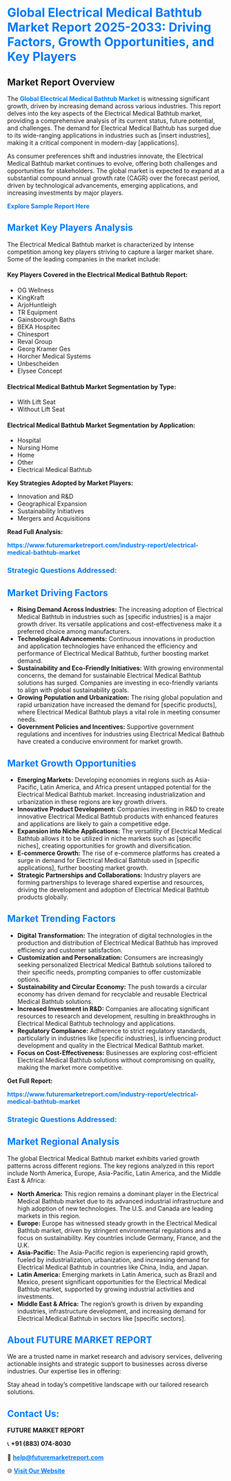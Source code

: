 <h1 style="color: #007BFF;">Global Electrical Medical Bathtub Market Report 2025-2033: Driving Factors, Growth Opportunities, and Key Players</h1>

<section id="overview">
<h2>Market Report Overview</h2>
<p>The <a href="https://www.futuremarketreport.com/industry-report/electrical-medical-bathtub-market" style="color: #007BFF; text-decoration: none;"><strong>Global Electrical Medical Bathtub Market</strong></a> is witnessing significant growth, driven by increasing demand across various industries. This report delves into the key aspects of the Electrical Medical Bathtub market, providing a comprehensive analysis of its current status, future potential, and challenges. The demand for Electrical Medical Bathtub has surged due to its wide-ranging applications in industries such as [insert industries], making it a critical component in modern-day [applications].</p>
<p>As consumer preferences shift and industries innovate, the Electrical Medical Bathtub market continues to evolve, offering both challenges and opportunities for stakeholders. The global market is expected to expand at a substantial compound annual growth rate (CAGR) over the forecast period, driven by technological advancements, emerging applications, and increasing investments by major players.</p>
</section>

<section id="overview">
<p><a href="https://www.futuremarketreport.com/request-sample/reportId=127475" style="color: #007BFF; text-decoration: none;"><strong>Explore Sample Report Here</strong></a></p>
</section>

<section id="key-players">
<h2 style="color: #007BFF;">Market Key Players Analysis</h2>
<p>The Electrical Medical Bathtub market is characterized by intense competition among key players striving to capture a larger market share. Some of the leading companies in the market include:</p>
<h4>Key Players Covered in the Electrical Medical Bathtub Report:</h4>
<ul><li>OG Wellness</li><li>KingKraft</li><li>ArjoHuntleigh</li><li>TR Equipment</li><li>Gainsborough Baths</li><li>BEKA Hospitec</li><li>Chinesport</li><li>Reval Group</li><li>Georg Kramer Ges</li><li>Horcher Medical Systems</li><li>Unbescheiden</li><li>Elysee Concept</li></ul>
<h4>Electrical Medical Bathtub Market Segmentation by Type:</h4>
<ul><li>With Lift Seat</li><li>Without Lift Seat</li></ul>

<h4>Electrical Medical Bathtub Market Segmentation by Application:</h4>
<ul><li>Hospital</li><li>Nursing Home</li><li>Home</li><li>Other</li><li>Electrical Medical Bathtub</li></ul>
<p><strong>Key Strategies Adopted by Market Players:</strong></p>
<ul>
<li>Innovation and R&D</li>
<li>Geographical Expansion</li>
<li>Sustainability Initiatives</li>
<li>Mergers and Acquisitions</li>
</ul>
</section>

<section>
<p><strong>Read Full Analysis: </strong></p><a href="https://www.futuremarketreport.com/industry-report/electrical-medical-bathtub-market" style="color: #007BFF; text-decoration: none;"><strong>https://www.futuremarketreport.com/industry-report/electrical-medical-bathtub-market</strong></a>
<h3 style="color: #007BFF;">Strategic Questions Addressed:</h3>
</section>

<section id="driving-factors">
<h2 style="color: #007BFF;">Market Driving Factors</h2>
<ul>
<li><strong>Rising Demand Across Industries:</strong> The increasing adoption of Electrical Medical Bathtub in industries such as [specific industries] is a major growth driver. Its versatile applications and cost-effectiveness make it a preferred choice among manufacturers.</li>
<li><strong>Technological Advancements:</strong> Continuous innovations in production and application technologies have enhanced the efficiency and performance of Electrical Medical Bathtub, further boosting market demand.</li>
<li><strong>Sustainability and Eco-Friendly Initiatives:</strong> With growing environmental concerns, the demand for sustainable Electrical Medical Bathtub solutions has surged. Companies are investing in eco-friendly variants to align with global sustainability goals.</li>
<li><strong>Growing Population and Urbanization:</strong> The rising global population and rapid urbanization have increased the demand for [specific products], where Electrical Medical Bathtub plays a vital role in meeting consumer needs.</li>
<li><strong>Government Policies and Incentives:</strong> Supportive government regulations and incentives for industries using Electrical Medical Bathtub have created a conducive environment for market growth.</li>
</ul>
</section>

<section id="growth-opportunities">
<h2 style="color: #007BFF;">Market Growth Opportunities</h2>
<ul>
<li><strong>Emerging Markets:</strong> Developing economies in regions such as Asia-Pacific, Latin America, and Africa present untapped potential for the Electrical Medical Bathtub market. Increasing industrialization and urbanization in these regions are key growth drivers.</li>
<li><strong>Innovative Product Development:</strong> Companies investing in R&D to create innovative Electrical Medical Bathtub products with enhanced features and applications are likely to gain a competitive edge.</li>
<li><strong>Expansion into Niche Applications:</strong> The versatility of Electrical Medical Bathtub allows it to be utilized in niche markets such as [specific niches], creating opportunities for growth and diversification.</li>
<li><strong>E-commerce Growth:</strong> The rise of e-commerce platforms has created a surge in demand for Electrical Medical Bathtub used in [specific applications], further boosting market growth.</li>
<li><strong>Strategic Partnerships and Collaborations:</strong> Industry players are forming partnerships to leverage shared expertise and resources, driving the development and adoption of Electrical Medical Bathtub products globally.</li>
</ul>
</section>

<section id="trending-factors">
<h2 style="color: #007BFF;">Market Trending Factors</h2>
<ul>
<li><strong>Digital Transformation:</strong> The integration of digital technologies in the production and distribution of Electrical Medical Bathtub has improved efficiency and customer satisfaction.</li>
<li><strong>Customization and Personalization:</strong> Consumers are increasingly seeking personalized Electrical Medical Bathtub solutions tailored to their specific needs, prompting companies to offer customizable options.</li>
<li><strong>Sustainability and Circular Economy:</strong> The push towards a circular economy has driven demand for recyclable and reusable Electrical Medical Bathtub solutions.</li>
<li><strong>Increased Investment in R&D:</strong> Companies are allocating significant resources to research and development, resulting in breakthroughs in Electrical Medical Bathtub technology and applications.</li>
<li><strong>Regulatory Compliance:</strong> Adherence to strict regulatory standards, particularly in industries like [specific industries], is influencing product development and quality in the Electrical Medical Bathtub market.</li>
<li><strong>Focus on Cost-Effectiveness:</strong> Businesses are exploring cost-efficient Electrical Medical Bathtub solutions without compromising on quality, making the market more competitive.</li>
</ul>
</section>

<section>
<p><strong>Get Full Report: </strong></p><a href="https://www.futuremarketreport.com/industry-report/electrical-medical-bathtub-market" style="color: #007BFF; text-decoration: none;"><strong>https://www.futuremarketreport.com/industry-report/electrical-medical-bathtub-market</strong></a>
<h3 style="color: #007BFF;">Strategic Questions Addressed:</h3>
</section>


<section id="regional-analysis">
<h2 style="color: #007BFF;">Market Regional Analysis</h2>
<p>The global Electrical Medical Bathtub market exhibits varied growth patterns across different regions. The key regions analyzed in this report include North America, Europe, Asia-Pacific, Latin America, and the Middle East & Africa:</p>
<ul>
<li><strong>North America:</strong> This region remains a dominant player in the Electrical Medical Bathtub market due to its advanced industrial infrastructure and high adoption of new technologies. The U.S. and Canada are leading markets in this region.</li>
<li><strong>Europe:</strong> Europe has witnessed steady growth in the Electrical Medical Bathtub market, driven by stringent environmental regulations and a focus on sustainability. Key countries include Germany, France, and the U.K.</li>
<li><strong>Asia-Pacific:</strong> The Asia-Pacific region is experiencing rapid growth, fueled by industrialization, urbanization, and increasing demand for Electrical Medical Bathtub in countries like China, India, and Japan.</li>
<li><strong>Latin America:</strong> Emerging markets in Latin America, such as Brazil and Mexico, present significant opportunities for the Electrical Medical Bathtub market, supported by growing industrial activities and investments.</li>
<li><strong>Middle East & Africa:</strong> The region’s growth is driven by expanding industries, infrastructure development, and increasing demand for Electrical Medical Bathtub in sectors like [specific sectors].</li>
</ul>
</section>

<footer>
<h2 style="color: #007BFF;">About FUTURE MARKET REPORT</h2>
<p>We are a trusted name in market research and advisory services, delivering actionable insights and strategic support to businesses across diverse industries. Our expertise lies in offering:</p>

<p>Stay ahead in today’s competitive landscape with our tailored research solutions.</p>

<h2 style="color: #007BFF;">Contact Us:</h2>
<p><strong>FUTURE MARKET REPORT</strong></p>
<p>📞 <strong>+91 (883) 074-8030</strong></p>
<p>📧 <strong><a href="mailto:help@futuremarketreport.com" style="color: #007BFF;">help@futuremarketreport.com</a></strong></p>
<p>🌐 <strong><a href="https://www.futuremarketreport.com/" style="color: #007BFF;">Visit Our Website</a></strong></p>
</footer>